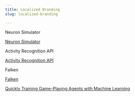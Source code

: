 ```yaml
---
title: Localized Branding
slug: localized-branding

---
```

Neuron Simulator

[Neuron Simulator](https://github.com/neuronsimulator/nrn "Neuron Simulator")

Activity Recognition API

[Activity Recognition API](https://developers.google.com/location-context/activity-recognition)

Falken

[Falken](google-research/falken "Falken")

[Quickly Training Game-Playing Agents with Machine Learning](https://ai.googleblog.com/2021/06/quickly-training-game-playing-agents.html "Quickly Training Game-Playing Agents with Machine Learning")